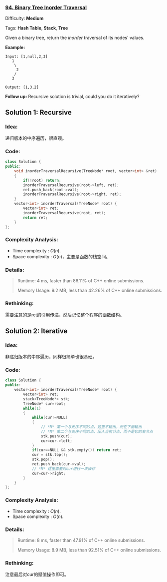 ### [94\. Binary Tree Inorder Traversal](https://leetcode.com/problems/binary-tree-inorder-traversal/)

Difficulty: **Medium**

Tags: **Hash Table**, **Stack**, **Tree**

Given a binary tree, return the _inorder_ traversal of its nodes' values.

**Example:**

```
Input: [1,null,2,3]
   1
    \
     2
    /
   3

Output: [1,3,2]
```

**Follow up:** Recursive solution is trivial, could you do it iteratively?


## Solution 1: Recursive

### Idea: 

递归版本的中序遍历，很直观。

### Code: 

```c++
class Solution {
public:
    void inorderTraversalRecursive(TreeNode* root, vector<int> &ret)
    {
        if(!root) return;
        inorderTraversalRecursive(root->left, ret);
        ret.push_back(root->val);
        inorderTraversalRecursive(root->right, ret);
    }
    vector<int> inorderTraversal(TreeNode* root) {
        vector<int> ret;
        inorderTraversalRecursive(root, ret);
        return ret;
    }
};
```

### Complexity Analysis: 

- Time complexity : $O(n)$. 
- Space complexity : $O(n)$，主要是函数的栈空间。

### Details:

> Runtime: 4 ms, faster than 86.11% of C++ online submissions.
>
> Memory Usage: 9.2 MB, less than 42.26% of C++ online submissions.

### Rethinking:
需要注意的是ret的引用传递，然后记忆整个程序的函数结构。


## Solution 2: Iterative

### Idea: 

非递归版本的中序遍历，同样很简单也很基础。

### Code: 

```c++
class Solution {
public:
    vector<int> inorderTraversal(TreeNode* root) {
        vector<int> ret;
        stack<TreeNode*> stk;
        TreeNode* cur=root;
        while(1)
        {
            while(cur!=NULL)
            {
                // *M* 第一个与先序不同的点，这里不输出，而在下面输出
                // *M* 第二个与先序不同的点，压入当前节点，而不是它的右节点                
                stk.push(cur);
                cur=cur->left;
            }
            if(cur==NULL && stk.empty()) return ret;
            cur = stk.top();
            stk.pop();
            ret.push_back(cur->val);
            // *M* 这里需要对cur进行一次操作
            cur=cur->right;
        }
    }
};
```

### Complexity Analysis: 

- Time complexity : $O(n)$. 
- Space complexity : $O(n)$.

### Details:

> Runtime: 8 ms, faster than 47.91% of C++ online submissions.
>
> Memory Usage: 8.9 MB, less than 92.51% of C++ online submissions.

### Rethinking:
注意最后对cur的赋值操作即可。